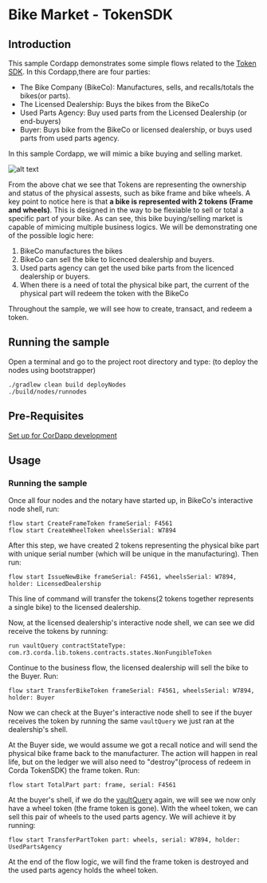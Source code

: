# Bike Market - TokenSDK


## Introduction 
This sample Cordapp demonstrates some simple flows related to the [Token SDK](https://github.com/corda/token-sdk). In this Cordapp,there are four parties: 
- The Bike Company (BikeCo): Manufactures, sells, and recalls/totals the bikes(or parts). 
- The Licensed Dealership: Buys the bikes from the BikeCo
- Used Parts Agency: Buy used parts from the Licensed Dealership (or end-buyers)
- Buyer: Buys bike from the BikeCo or licensed dealership, or buys used parts from used parts agency. 

In this sample Cordapp, we will mimic a bike buying and selling market. 

![alt text](./diagram/pic1.png)

From the above chat we see that Tokens are representing the ownership and status of the physical assests, such as bike frame and bike wheels. A key point to notice here is that **a bike is represented with 2 tokens (Frame and wheels)**. This is designed in the way to be flexiable to sell or total a specific part of your bike. As can see, this bike buying/selling market is capable of mimicing multiple business logics. We will be demonstrating one of the possible logic here:
1. BikeCo manufactures the bikes
2. BikeCo can sell the bike to licenced dealership and buyers. 
3. Used parts agency can get the used bike parts from the licenced dealership or buyers. 
4. When there is a need of total the physical bike part, the current of the physical part will redeem the token with the BikeCo

Throughout the sample, we will see how to create, transact, and redeem a token. 

## Running the sample
Open a terminal and go to the project root directory and type: (to deploy the nodes using bootstrapper)
```
./gradlew clean build deployNodes
./build/nodes/runnodes
```

## Pre-Requisites
[Set up for CorDapp development](https://docs.r3.com/en/platform/corda/4.12/community/getting-set-up.html)

## Usage
### Running the sample

Once all four nodes and the notary have started up, in BikeCo's interactive node shell, run: 
```
flow start CreateFrameToken frameSerial: F4561
flow start CreateWheelToken wheelsSerial: W7894 
```
After this step, we have created 2 tokens representing the physical bike part with unique serial number (which will be unique in the manufacturing). 
Then run:
```
flow start IssueNewBike frameSerial: F4561, wheelsSerial: W7894, holder: LicensedDealership
```
This line of command will transfer the tokens(2 tokens together represents a single bike) to the licensed dealership. 

Now, at the licensed dealership's interactive node shell, we can see we did receive the tokens by running: 
```
run vaultQuery contractStateType: com.r3.corda.lib.tokens.contracts.states.NonFungibleToken
```
Continue to the business flow, the licensed dealership will sell the bike to the Buyer. Run: 
```
flow start TransferBikeToken frameSerial: F4561, wheelsSerial: W7894, holder: Buyer
```

Now we can check at the Buyer's interactive node shell to see if the buyer receives the token by running the same `vaultQuery` we just ran at the dealership's shell. 

At the Buyer side, we would assume we got a recall notice and will send the physical bike frame back to the manufacturer. The action will happen in real life, but on the ledger we will also need to "destroy"(process of redeem in Corda TokenSDK) the frame token. Run:
```
flow start TotalPart part: frame, serial: F4561
```
At the buyer's shell, if we do the [vaultQuery](https://docs.r3.com/en/platform/corda/4.12/community/api-vault-query.html) again, we will see we now only have a wheel token (the frame token is gone). With the wheel token, we can sell this pair of wheels to the used parts agency. We will achieve it by running: 
```
flow start TransferPartToken part: wheels, serial: W7894, holder: UsedPartsAgency
```
At the end of the flow logic, we will find the frame token is destroyed and the used parts agency holds the wheel token. 





